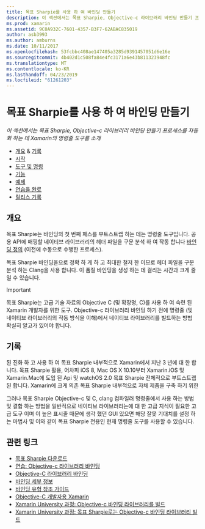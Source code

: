 ```yaml
---
title: 목표 Sharpie를 사용 하 여 바인딩 만들기
description: 이 섹션에서는 목표 Sharpie, Objective-c 라이브러리 바인딩 만들기 프로세스를 자동화 하는 데 Xamarin의 명령줄 도구를 소개
ms.prod: xamarin
ms.assetid: 9C0A932C-7601-4357-B3F7-62ABAC835019
author: asb3993
ms.author: amburns
ms.date: 10/11/2017
ms.openlocfilehash: 53fcbbc408ae147405a3285d9391457051d6e16e
ms.sourcegitcommit: 4b402d1c508fa84e4fc3171a6e43b811323948fc
ms.translationtype: MT
ms.contentlocale: ko-KR
ms.lasthandoff: 04/23/2019
ms.locfileid: "61261203"
---
```

# <a name="creating-bindings-with-objective-sharpie"></a>목표 Sharpie를 사용 하 여 바인딩 만들기

_이 섹션에서는 목표 Sharpie, Objective-c 라이브러리 바인딩 만들기 프로세스를 자동화 하는 데 Xamarin의 명령줄 도구를 소개_

- [개요](#overview) & [기록](#history)
- [시작](get-started.md)
- [도구 및 명령](tools.md)
- [기능](platform/index.md)
- [예제](examples/index.md)
- [연습을 완료](~/ios/platform/binding-objective-c/walkthrough.md)
- [릴리스 기록](releases.md)

## <a name="overview"></a>개요

목표 Sharpie는 바인딩의 첫 번째 패스를 부트스트랩 하는 데는 명령줄 도구입니다.
공용 API에 매핑할 네이티브 라이브러리의 헤더 파일을 구문 분석 하 여 작동 합니다 [바인딩 정의](~/cross-platform/macios/binding/objective-c-libraries.md#The_API_definition_file) (이전에 수동으로 수행한 프로세스).

목표 Sharpie 바인딩을으로 정확 하 게 하 고 최대한 철저 한 이므로 헤더 파일을 구문 분석 하는 Clang을 사용 합니다. 이 품질 바인딩을 생성 하는 데 걸리는 시간과 크게 줄일 수 있습니다.

> [!IMPORTANT]
> 목표 Sharpie는 고급 기술 자료의 Objective C (및 확장명, C)를 사용 하 여 숙련 된 Xamarin 개발자를 위한 도구. Objective-c 라이브러리 바인딩 하기 전에 명령줄 (및 네이티브 라이브러리의 작동 방식을 이해)에서 네이티브 라이브러리를 빌드하는 방법 확실히 알고가 있어야 합니다.

## <a name="history"></a>기록

된 진화 하 고 사용 하 여 목표 Sharpie 내부적으로 Xamarin에서 지난 3 년에 대 한 합니다. 목표 Sharpie 활용, 어차피 iOS 8, Mac OS X 10.10부터 Xamarin.iOS 및 Xamarin.Mac에 도입 된 Api 및 watchOS 2.0 목표 Sharpie 전체적으로 부트스트랩 된 합니다. Xamarin에 크게 의존 목표 Sharpie 내부적으로 자체 제품을 구축 하기 위한

그러나 목표 Sharpie Objective-c 및 C, clang 컴파일러 명령줄에서 사용 하는 방법 및 결합 하는 방법을 일반적으로 네이티브 라이브러리는에 대 한 고급 지식이 필요한 고급 도구 이며 이 높은 표시줄 때문에 생각 했던 GUI 있으면 해당 잘못 기대치를 설정 하는 마법사 및 이와 같이 목표 Sharpie 전용인 현재 명령줄 도구를 사용할 수 있습니다.

## <a name="related-links"></a>관련 링크

- [목표 Sharpie 다운로드](https://dl.xamarin.com/objective-sharpie/ObjectiveSharpie.pkg)
- [연습: Objective-c 라이브러리 바인딩](~/ios/platform/binding-objective-c/walkthrough.md)
- [Objective-C 라이브러리 바인딩](~/cross-platform/macios/binding/objective-c-libraries.md)
- [바인딩 세부 정보](~/cross-platform/macios/binding/overview.md)
- [바인딩 유형 참조 가이드](~/cross-platform/macios/binding/binding-types-reference.md)
- [Objective-C 개발자용 Xamarin](~/ios/get-started/objective-c-developers/index.md)
- [Xamarin University 과정: Objective-c 바인딩 라이브러리를 빌드](https://university.xamarin.com/classes/track/all#building-an-objective-c-bindings-library)
- [Xamarin University 과정: 목표 Sharpie로는 Objective-c 바인딩 라이브러리 빌드](https://university.xamarin.com/classes/track/all#build-an-objective-c-bindings-library-with-objective-sharpie)
